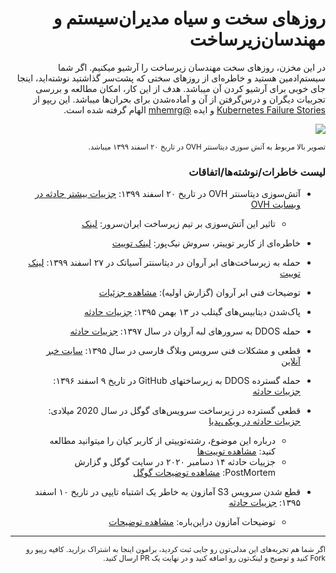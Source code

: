 <div dir='rtl'>
  
<h1>روزهای سخت و سیاه مدیران‌سیستم و مهندسان‌زیرساخت</h1>
  
در این مخزن، روزهای سخت مهندسان زیرساخت را آرشیو میکنیم. اگر شما سیستم‌ادمین هستید و خاطر‌ه‌ای از روزهای سختی که پشت‌سر گذاشتید نوشته‌اید، اینجا جای خوبی برای آرشیو کردن آن میباشد. هدف از این کار، امکان مطالعه و بررسی تجربیات دیگران و درس‌گرفتن از آن و آماده‌شدن برای بحران‌ها میباشد. 
این ریپو از <a href='https://k8s.af/'>Kubernetes Failure Stories</a> و ایده <a href='https://github.com/MheMrg'>@mhemrg</a> الهام گرفته شده است.

<img src='https://img.winfuture.de/teaser/1920/45908.jpg'>

<sub>تصویر بالا مربوط به آتش سوزی دیتاسنتر OVH در تاریخ ۲۰ اسفند ۱۳۹۹ میباشد.</sub>

<h3>لیست خاطرات/نوشته‌‌ها/اتفاقات</h3>

- آتش‌سوزی دیتاسنتر OVH در تاریخ ۲۰ اسفند ۱۳۹۹: <a href='https://www.ovh.com/world/news/press/cpl1787.fire-our-strasbourg-site'>جزییات بیشتر حادثه در وبسایت OVH</a>
  - تاثیر این آتش‌سوزی بر تیم زیرساخت ایران‌سرور: <a href='https://blog.iranserver.com/ovh-datacenter-destroyed-by-fire/'>لینک</a>

-  خاطره‌ای از کاربر توییتر، سروش  نیک‌پور: <a href='https://twitter.com/oraclenik/status/1372226971397206020?s=20'>لینک توییت</a>


-  حمله به زیرساخت‌های ابر آروان در دیتاسنتر آسیاتک در ۲۷ اسفند ۱۳۹۹: <a href='https://twitter.com/pPirhosseinloo/status/1371926777489133569?s=20'>لینک توییت</a>
  - توضیحات فنی ابر آروان (گزارش اولیه):  <a href='https://www.arvancloud.com/blog/%DA%AF%D8%B2%D8%A7%D8%B1%D8%B4-%D8%A7%D9%88%D9%84%DB%8C%D9%87-%D8%A7%D8%B2-%D8%AD%D9%85%D9%84%D9%87-%D9%88-%D8%B1%D9%88%D9%86%D8%AF-%D8%A8%D8%A7%D8%B2%DB%8C%D8%A7%D8%A8%DB%8C/'>مشاهده جزئیات</a>


-  پاک‌شدن دیتابیس‌های گیتلب در ۱۳ بهمن ۱۳۹۵: <a href='https://about.gitlab.com/blog/2017/02/01/gitlab-dot-com-database-incident/'>جزییات حادثه</a>

- حمله DDOS به سرورهای لبه آروان در سال ۱۳۹۷: <a href='https://www.arvancloud.com/blog/%D9%87%D8%B4%D8%AF%D8%A7%D8%B1-%D8%AD%D9%85%D9%84%D8%A7%D8%AA-ddos-%D8%AA%D9%84%DA%AF%D8%B1%D8%A7%D9%85-mtproxy-%D8%A7%DB%8C%D8%B1%D8%A7%D9%86/'>جزییات حادثه</a>

- قطعی و مشکلات فنی سرویس وبلاگ فارسی در سال ۱۳۹۵: <a href='https://khabaronline.ir/news/428696'>سایت خبر آنلاین</a>

- حمله گسترده DDOS به زیرساختهای GitHub در تاریخ ۹ اسفند ۱۳۹۶: <a href='https://github.blog/2018-03-01-ddos-incident-report/'>جزییات حادثه</a>

- قطعی گسترده در زیرساخت سرویس‌های گوگل در سال 2020 میلادی: <a href='https://en.wikipedia.org/wiki/2020_Google_services_outages'>جزییات حادثه در ویکی‌پدیا</a>
  - درباره این موضوع، رشته‌توییتی از کاربر کیان را میتوانید مطالعه کنید: <a href='https://twitter.com/kian1024/status/1338550163963588609?s=20'>مشاهده توییت‌ها</a>
  - جزییات حادثه ۱۴ دسامبر ۲۰۲۰ در سایت گوگل و گزارش PostMortem: <a href='https://status.cloud.google.com/incident/zall/20013#20013004'>مشاهده توضیحات گوگل</a>


- قطع شدن سرویس S3 آمازون به خاطر یک اشتباه تایپی در تاریخ ۱۰ اسفند ۱۳۹۵: <a href='https://www.theverge.com/2017/3/2/14792442/amazon-s3-outage-cause-typo-internet-server/'>جزییات حادثه</a>
  - توضیحات آمازون دراین‌باره: <a href='https://aws.amazon.com/message/41926/?ascsubtag=[]vg[p]14556483[t]w[d]D'>مشاهده توضیحات</a> 


---

<sub>
اگر شما هم تجربه‌های این مدلی‌تون رو جایی ثبت کردید، برامون اینجا به اشتراک بزارید. کافیه رپیو رو Fork کنید و توضیح و لینک‌تون رو اضافه کنید و در نهایت یک PR ارسال کنید.
</sub>

</div>



